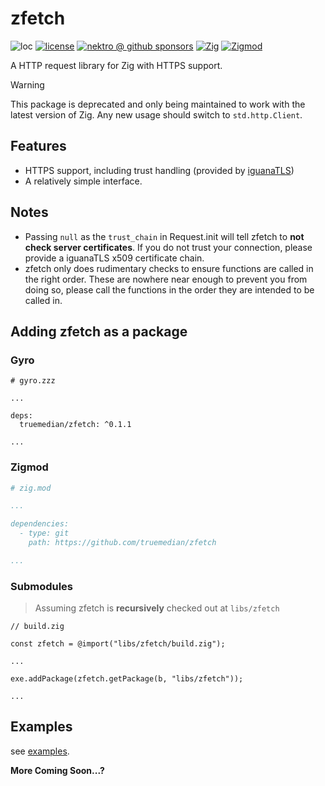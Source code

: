# zfetch

![loc](https://sloc.xyz/github/nektro/zfetch)
[![license](https://img.shields.io/github/license/nektro/zfetch.svg)](https://github.com/nektro/zfetch/blob/master/LICENSE)
[![nektro @ github sponsors](https://img.shields.io/badge/sponsors-nektro-purple?logo=github)](https://github.com/sponsors/nektro)
[![Zig](https://img.shields.io/badge/Zig-0.14-f7a41d)](https://ziglang.org/)
[![Zigmod](https://img.shields.io/badge/Zigmod-latest-f7a41d)](https://github.com/nektro/zigmod)

A HTTP request library for Zig with HTTPS support.

> [!WARNING]
> This package is deprecated and only being maintained to work with the latest version of Zig. Any new usage should switch to `std.http.Client`.

## Features

* HTTPS support, including trust handling (provided by [iguanaTLS](https://github.com/alexnask/iguanaTLS))
* A relatively simple interface.

## Notes

* Passing `null` as the `trust_chain` in Request.init will tell zfetch to **not check server certificates**. If you do
  not trust your connection, please provide a iguanaTLS x509 certificate chain.
* zfetch only does rudimentary checks to ensure functions are called in the right order. These are nowhere near enough
  to prevent you from doing so, please call the functions in the order they are intended to be called in.

## Adding zfetch as a package

### Gyro

```zzz
# gyro.zzz

...

deps:
  truemedian/zfetch: ^0.1.1

...
```

### Zigmod

```yaml
# zig.mod

...

dependencies:
  - type: git
    path: https://github.com/truemedian/zfetch

...
```

### Submodules

> Assuming zfetch is **recursively** checked out at `libs/zfetch`

```zig
// build.zig

const zfetch = @import("libs/zfetch/build.zig");

...

exe.addPackage(zfetch.getPackage(b, "libs/zfetch"));

...
```

## Examples

see [examples](https://github.com/truemedian/zfetch/tree/master/examples).

**More Coming Soon...?**
